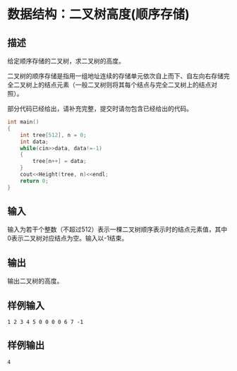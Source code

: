 # 数据结构：二叉树高度(顺序存储)

## 描述

给定顺序存储的二叉树，求二叉树的高度。

二叉树的顺序存储是指用一组地址连续的存储单元依次自上而下、自左向右存储完全二叉树上的结点元素（一般二叉树则将其每个结点与完全二叉树上的结点对照）。

部分代码已经给出，请补充完整，提交时请勿包含已经给出的代码。

```cpp
int main()
{
    int tree[512], n = 0;
    int data;
    while(cin>>data, data!=-1)
    {
    	tree[n++] = data;
    }
    cout<<Height(tree, n)<<endl;
    return 0;
}
```

## 输入

输入为若干个整数（不超过512）表示一棵二叉树顺序表示时的结点元素值，其中0表示二叉树对应结点为空。输入以-1结束。 

## 输出

输出二叉树的高度。

## 样例输入

```
1 2 3 4 5 0 0 0 0 6 7 -1
```

## 样例输出

```
4
```